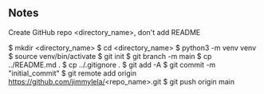 
## Notes

Create GitHub repo <directory_name>, don't add README

$ mkdir <directory_name>
$ cd <directory_name>
$ python3 -m venv venv
$ source venv/bin/activate
$ git init
$ git branch -m main
$ cp ../README.md .
$ cp ../.gitignore .
$ git add -A
$ git commit -m "initial_commit"
$ git remote add origin https://github.com/jimmylela/<repo_name>.git
$ git push origin main


